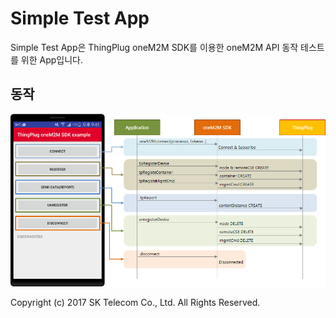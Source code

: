 Simple Test App
===
Simple Test App은 ThingPlug oneM2M SDK를 이용한 oneM2M API 동작 테스트를 위한 App입니다.

## 동작
![](simple_app.png)

Copyright (c) 2017 SK Telecom Co., Ltd. All Rights Reserved.
